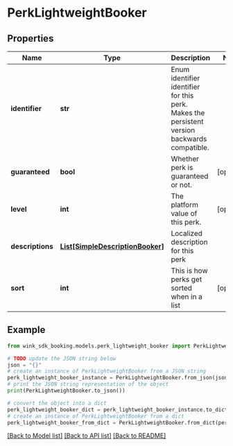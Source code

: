 # PerkLightweightBooker


## Properties

Name | Type | Description | Notes
------------ | ------------- | ------------- | -------------
**identifier** | **str** | Enum identifier identifier for this perk. Makes the persistent version backwards compatible. | 
**guaranteed** | **bool** | Whether perk is guaranteed or not. | [optional] 
**level** | **int** | The platform value of this perk. | [optional] 
**descriptions** | [**List[SimpleDescriptionBooker]**](SimpleDescriptionBooker.md) | Localized description for this perk | 
**sort** | **int** | This is how perks get sorted when in a list | [optional] 

## Example

```python
from wink_sdk_booking.models.perk_lightweight_booker import PerkLightweightBooker

# TODO update the JSON string below
json = "{}"
# create an instance of PerkLightweightBooker from a JSON string
perk_lightweight_booker_instance = PerkLightweightBooker.from_json(json)
# print the JSON string representation of the object
print(PerkLightweightBooker.to_json())

# convert the object into a dict
perk_lightweight_booker_dict = perk_lightweight_booker_instance.to_dict()
# create an instance of PerkLightweightBooker from a dict
perk_lightweight_booker_from_dict = PerkLightweightBooker.from_dict(perk_lightweight_booker_dict)
```
[[Back to Model list]](../README.md#documentation-for-models) [[Back to API list]](../README.md#documentation-for-api-endpoints) [[Back to README]](../README.md)


